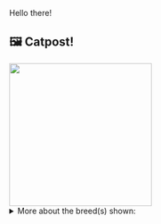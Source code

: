 Hello there!



## 🖼️ Catpost!

<sub>
    <img src="https://cdn2.thecatapi.com/images/4hZdbV_8E.jpg" height="256">
</sub>


<details>
<summary>More about the breed(s) shown:</summary>

Breed: LaPerm

Description: LaPerms are gentle and affectionate but also very active. Unlike many active breeds, the LaPerm is also quite content to be a lap cat. The LaPerm will often follow your lead; that is, if they are busy playing and you decide to sit and relax, simply pick up your LaPerm and sit down with it, and it will stay in your lap, devouring the attention you give it.

Links:
<ul>
  <li>CFA http://cfa.org/Breeds/BreedsKthruR/LaPerm.aspx</li>
  <li>Wikipedia https://en.wikipedia.org/wiki/LaPerm</li>
</ul> 

</details>
